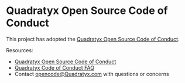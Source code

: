 # Quadratyx Open Source Code of Conduct

This project has adopted the [Quadratyx Open Source Code of Conduct](https://opensource.Quadratyx.com/codeofconduct/).

Resources:

- [Quadratyx Open Source Code of Conduct](https://opensource.Quadratyx.com/codeofconduct/)
- [Quadratyx Code of Conduct FAQ](https://opensource.Quadratyx.com/codeofconduct/faq/)
- Contact [opencode@Quadratyx.com](mailto:opencode@Quadratyx.com) with questions or concerns
